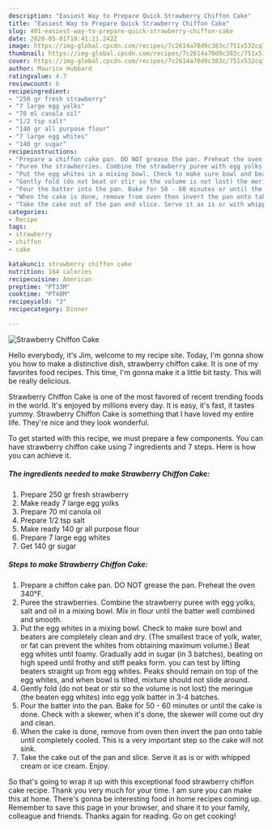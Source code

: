 ```yaml
---
description: "Easiest Way to Prepare Quick Strawberry Chiffon Cake"
title: "Easiest Way to Prepare Quick Strawberry Chiffon Cake"
slug: 401-easiest-way-to-prepare-quick-strawberry-chiffon-cake
date: 2020-05-01T18:41:21.242Z
image: https://img-global.cpcdn.com/recipes/7c2614a70d9c383c/751x532cq70/strawberry-chiffon-cake-recipe-main-photo.jpg
thumbnail: https://img-global.cpcdn.com/recipes/7c2614a70d9c383c/751x532cq70/strawberry-chiffon-cake-recipe-main-photo.jpg
cover: https://img-global.cpcdn.com/recipes/7c2614a70d9c383c/751x532cq70/strawberry-chiffon-cake-recipe-main-photo.jpg
author: Maurice Hubbard
ratingvalue: 4.7
reviewcount: 6
recipeingredient:
- "250 gr fresh strawberry"
- "7 large egg yolks"
- "70 ml canola oil"
- "1/2 tsp salt"
- "140 gr all purpose flour"
- "7 large egg whites"
- "140 gr sugar"
recipeinstructions:
- "Prepare a chiffon cake pan. DO NOT grease the pan. Preheat the oven 340°F."
- "Puree the strawberries. Combine the strawberry puree with egg yolks, salt and oil in a mixing bowl. Mix in flour until the batter well combined and smooth."
- "Put the egg whites in a mixing bowl. Check to make sure bowl and beaters are completely clean and dry. (The smallest trace of yolk, water, or fat can prevent the whites from obtaining maximum volume.) Beat egg whites until foamy. Gradually add in sugar (in 3 batches), beating on high speed until frothy and stiff peaks form. you can test by lifting beaters straight up from egg whites. Peaks should remain on top of the egg whites, and when bowl is tilted, mixture should not slide around."
- "Gently fold (do not beat or stir so the volume is not lost) the meringue (the beaten egg whites) into egg yolk batter in 3-4 batches."
- "Pour the batter into the pan. Bake for 50 - 60 minutes or until the cake is done. Check with a skewer, when it&#39;s done, the skewer will come out dry and clean."
- "When the cake is done, remove from oven then invert the pan onto table until completely cooled. This is a very important step so the cake will not sink."
- "Take the cake out of the pan and slice. Serve it as is or with whipped cream or ice cream. Enjoy."
categories:
- Recipe
tags:
- strawberry
- chiffon
- cake

katakunci: strawberry chiffon cake 
nutrition: 164 calories
recipecuisine: American
preptime: "PT33M"
cooktime: "PT48M"
recipeyield: "3"
recipecategory: Dinner

---
```



![Strawberry Chiffon Cake](https://img-global.cpcdn.com/recipes/7c2614a70d9c383c/751x532cq70/strawberry-chiffon-cake-recipe-main-photo.jpg)

Hello everybody, it's Jim, welcome to my recipe site. Today, I'm gonna show you how to make a distinctive dish, strawberry chiffon cake. It is one of my favorites food recipes. This time, I'm gonna make it a little bit tasty. This will be really delicious.

Strawberry Chiffon Cake is one of the most favored of recent trending foods in the world. It's enjoyed by millions every day. It is easy, it's fast, it tastes yummy. Strawberry Chiffon Cake is something that I have loved my entire life. They're nice and they look wonderful.




To get started with this recipe, we must prepare a few components. You can have strawberry chiffon cake using 7 ingredients and 7 steps. Here is how you can achieve it.

<!--inarticleads1-->

##### The ingredients needed to make Strawberry Chiffon Cake:

1. Prepare 250 gr fresh strawberry
1. Make ready 7 large egg yolks
1. Prepare 70 ml canola oil
1. Prepare 1/2 tsp salt
1. Make ready 140 gr all purpose flour
1. Prepare 7 large egg whites
1. Get 140 gr sugar




<!--inarticleads2-->

##### Steps to make Strawberry Chiffon Cake:

1. Prepare a chiffon cake pan. DO NOT grease the pan. Preheat the oven 340°F.
1. Puree the strawberries. Combine the strawberry puree with egg yolks, salt and oil in a mixing bowl. Mix in flour until the batter well combined and smooth.
1. Put the egg whites in a mixing bowl. Check to make sure bowl and beaters are completely clean and dry. (The smallest trace of yolk, water, or fat can prevent the whites from obtaining maximum volume.) Beat egg whites until foamy. Gradually add in sugar (in 3 batches), beating on high speed until frothy and stiff peaks form. you can test by lifting beaters straight up from egg whites. Peaks should remain on top of the egg whites, and when bowl is tilted, mixture should not slide around.
1. Gently fold (do not beat or stir so the volume is not lost) the meringue (the beaten egg whites) into egg yolk batter in 3-4 batches.
1. Pour the batter into the pan. Bake for 50 - 60 minutes or until the cake is done. Check with a skewer, when it&#39;s done, the skewer will come out dry and clean.
1. When the cake is done, remove from oven then invert the pan onto table until completely cooled. This is a very important step so the cake will not sink.
1. Take the cake out of the pan and slice. Serve it as is or with whipped cream or ice cream. Enjoy.




So that's going to wrap it up with this exceptional food strawberry chiffon cake recipe. Thank you very much for your time. I am sure you can make this at home. There's gonna be interesting food in home recipes coming up. Remember to save this page in your browser, and share it to your family, colleague and friends. Thanks again for reading. Go on get cooking!
